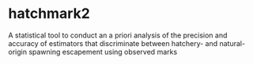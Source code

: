 # hatchmark2
A statistical tool to conduct an a priori analysis of the precision and accuracy of estimators that discriminate between hatchery- and natural-origin spawning escapement using observed marks
